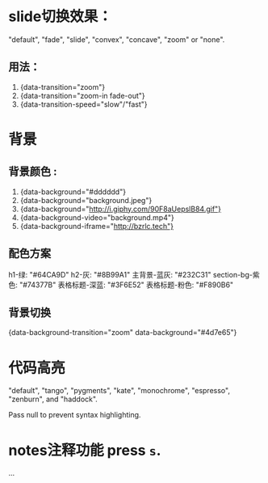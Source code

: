 # slide切换效果：

"default", "fade", "slide", "convex", "concave", "zoom" or "none".

## 用法：
1. {data-transition="zoom"} 
2. {data-transition="zoom-in fade-out"}
3. {data-transition-speed="slow"/"fast"}

# 背景

## 背景颜色 :
1. {data-background="#dddddd"}
2. {data-background="background.jpeg"}
3. {data-background="http://i.giphy.com/90F8aUepslB84.gif"}
4. {data-background-video="background.mp4"}
5. {data-background-iframe="http://bzrlc.tech"}

## 配色方案

h1-绿: "#64CA9D"
h2-灰: "#8B99A1"
主背景-蓝灰: "#232C31"
section-bg-紫色: "#74377B"
表格标题-深蓝: "#3F6E52"
表格标题-粉色: "#F890B6"


## 背景切换 

{data-background-transition="zoom" data-background="#4d7e65"}

# 代码高亮

 "default", "tango", "pygments", "kate", "monochrome", "espresso", "zenburn", and "haddock". 
 
 Pass null to prevent syntax highlighting.

# notes注释功能 press `s`.

<aside class="notes">...</aside>




